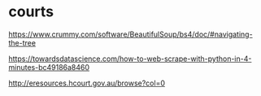 # courts

https://www.crummy.com/software/BeautifulSoup/bs4/doc/#navigating-the-tree

https://towardsdatascience.com/how-to-web-scrape-with-python-in-4-minutes-bc49186a8460

http://eresources.hcourt.gov.au/browse?col=0
